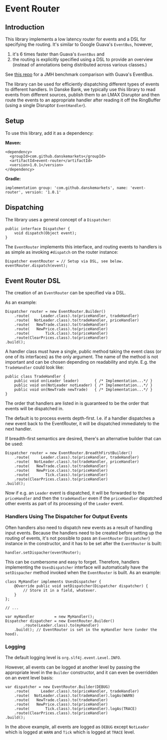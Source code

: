 # Event Router

## Introduction

This library implements a low latency router for events and a DSL for specifying the routing.
It's similar to Google Guava's `EventBus`, however,

1. it's 6 times faster than Guava's `EventBus` and 
2. the routing is explicitly specified using a DSL to provide an overview (instead of annotations being distributed across various classes.)

See [this repo](https://github.com/danskemarkets/jmh-event-router) for a JMH benchmark comparison with Guava's EventBus.

The library can be used for efficiently dispatching different types of events to different handlers. In Danske Bank, we 
typically use this library to read events from different sources, publish them to an LMAX Disruptor and then route the
events to an appropriate handler after reading it off the RingBuffer (using a single Disruptor `EventHandler`).

## Setup

To use this library, add it as a dependency:

**Maven:**

    <dependency>
      <groupId>com.github.danskemarkets</groupId>
      <artifactId>event-router</artifactId>
      <version>1.0.1</version>
    </dependency>

**Gradle:**

    implementation group: 'com.github.danskemarkets', name: 'event-router', version: '1.0.1'

## Dispatching

The library uses a general concept of a `Dispatcher`:

    public interface Dispatcher {
        void dispatch(Object event);
    }

The `EventRouter` implements this interface, and routing events to handlers is as simple as invoking `#dispatch`
on the router instance:

    Dispatcher eventRouter = // Setup via DSL, see below.
    eventRouter.dispatch(event);

## Event Router DSL

The creation of an `EventRouter` can be specified via a DSL.

As an example:

    Dispatcher router = new EventRouter.Builder()
        .route(     Leader.class).to(priceHandler, tradeHandler)
        .route(  NotLeader.class).to(tradeHandler, priceHandler)
        .route(   NewTrade.class).to(tradeHandler)
        .route(   NewPrice.class).to(priceHandler)
        .route(       Tick.class).to(priceHandler)
        .route(ClearPrices.class).to(priceHandler)
    .build();

A handler class must have a single, public method taking the event class (or one of its interfaces) as the only argument.
The name of the method is not important and can be chosen depending on readability and style. E.g. the `TradeHandler` could
look like:

    public class TradeHandler {
        public void on(Leader leader)       { /* Implementation...*/ }
        public void on(NotLeader notLeader) { /* Implementation...*/ }
        public void on(NewTrade newTrade)   { /* Implementation...*/ }
    }

The order that handlers are listed in is guaranteed to be the order that events will be dispatched in.

The default is to process events depth-first. I.e. if a handler dispatches a new event back to the EventRouter, it will
be dispatched immediately to the next handler.

If breadth-first semantics are desired, there's an alternative builder that can be used:

    Dispatcher router = new EventRouter.BreadthFirstBuilder()
        .route(     Leader.class).to(priceHandler, tradeHandler)
        .route(  NotLeader.class).to(tradeHandler, priceHandler)
        .route(   NewTrade.class).to(tradeHandler)
        .route(   NewPrice.class).to(priceHandler)
        .route(       Tick.class).to(priceHandler)
        .route(ClearPrices.class).to(priceHandler)
    .build();

Now if e.g. an `Leader` event is dispatched, it will be forwarded to the `priceHandler` and then the `tradeHandler` even
if the `priceHandler` dispatched other events as part of its processing of the `Leader` event.

### Handlers Using The Dispatcher for Output Events

Often handlers also need to dispatch new events as a result of handling input events.
Because the handlers need to be created before setting up the routing of events, it's not possible to pass an
`EventRouter` (`Dispatcher`) instance in the constructor, and it has to be set after the `EventRouter` is built:

    handler.setDispacher(eventRouter);

This can be cumbersome and easy to forget. Therefore, handlers implementing the `UsesDispatcher` interface will
automatically have the `setDispacher` method invoked when the `EventRouter` is built. As an example:

    class MyHandler implements UsesDispatcher {
        @Override public void setDispatcher(Dispatcher dispatcher) {
            // Store it in a field, whatever.
        }
    };

    // ...

    var myHandler         = new MyHandler();
    Dispatcher dispatcher = new EventRouter.Builder()
            .route(Leader.class).to(myHandler)
        .build(); // EventRouter is set in the myHandler here (under the hood).

### Logging

The default logging level is `org.slf4j.event.Level.INFO`.

However, all events can be logged at another level by passing the appropriate level in the `Builder` constructor, and
it can even be overridden on an event level basis:

    var dispatcher = new EventRouter.Builder(DEBUG)
        .route(     Leader.class).to(priceHandler, tradeHandler)
        .route(  NotLeader.class).to(tradeHandler).logAs(WARN)
        .route(   NewTrade.class).to(tradeHandler)
        .route(   NewPrice.class).to(priceHandler)
        .route(       Tick.class).to(priceHandler).logAs(TRACE)
        .route(ClearPrices.class).to(priceHandler)
    .build();

In the above example, all events are logged as `DEBUG` except `NotLeader` which is logged at `WARN` and `Tick` which
is logged at `TRACE` level.